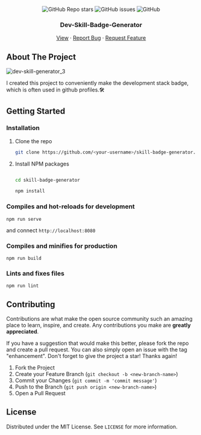 
<div align="center">
  
  ![GitHub Repo stars](https://img.shields.io/github/stars/proceane/dev-skill-badge-generator?style=flat-square)
  ![GitHub issues](https://img.shields.io/github/issues/proceane/dev-skill-badge-generator?style=flat-square) ![GitHub](https://img.shields.io/github/license/proceane/dev-skill-badge-generator?style=flat-square)  

  <h3 align="center">Dev-Skill-Badge-Generator</h3>

  <p align="center">
    <a href="https://skill-badge-generator.proceane.dev">View</a>
    ·
    <a href="https://github.com/proceane/dev-skill-badge-generator/issues">Report Bug</a>
    ·
    <a href="https://github.com/proceane/dev-skill-badge-generator/issues">Request Feature</a>
  </p>
</div> 

## About The Project

![dev-skill-generator_3](https://user-images.githubusercontent.com/62143949/163757107-9bf09e78-c981-4d70-a568-cc8638cdc70e.gif)

I created this project to conveniently make the development stack badge, which is often used in github profiles.:hammer_and_wrench:	

## Getting Started

### Installation
1. Clone the repo
   ```sh
   git clone https://github.com/<your-username>/skill-badge-generator.git
   ```
2. Install NPM packages
   ```sh

   cd skill-badge-generator
    
   npm install
   ```
### Compiles and hot-reloads for development
```
npm run serve
```
and connect `http://localhost:8080`

### Compiles and minifies for production
```
npm run build
```
### Lints and fixes files
```
npm run lint
```

## Contributing

Contributions are what make the open source community such an amazing place to learn, inspire, and create. Any contributions you make are **greatly appreciated**.

If you have a suggestion that would make this better, please fork the repo and create a pull request. You can also simply open an issue with the tag "enhancement".
Don't forget to give the project a star! Thanks again!

1. Fork the Project
2. Create your Feature Branch (`git checkout -b <new-branch-name>`)
3. Commit your Changes (`git commit -m 'commit message'`)
4. Push to the Branch (`git push origin <new-branch-name>`)
5. Open a Pull Request

## License

Distributed under the MIT License. See `LICENSE` for more information.
